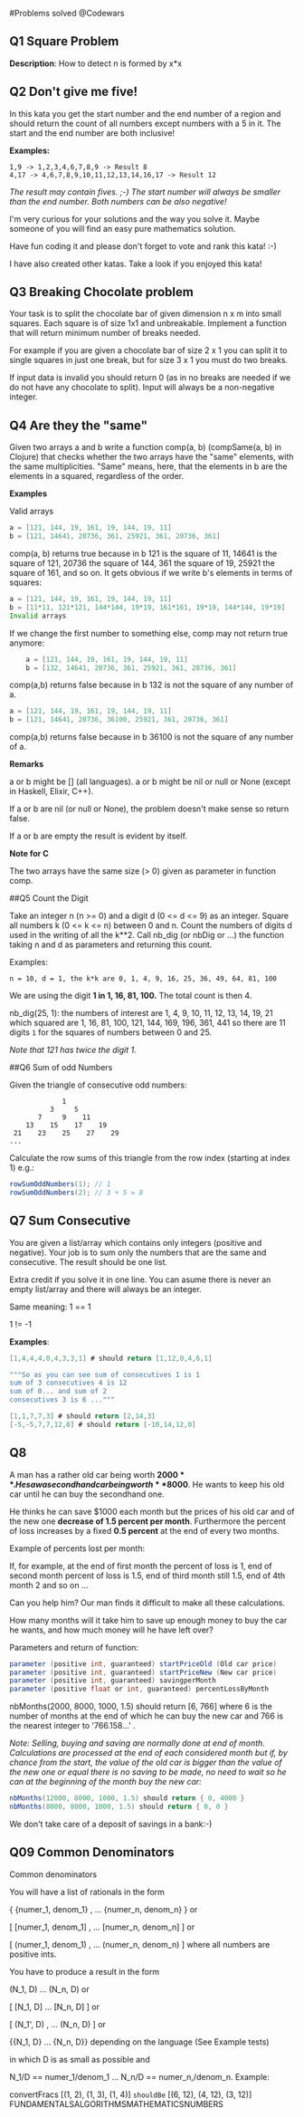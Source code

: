 #Problems solved @Codewars

## Q1 Square Problem

**Description**: How to detect n is formed by x*x 


## Q2 Don't give me five!

In this kata you get the start number and the end number of a region and should return the count of all numbers except numbers with a 5 in it. The start and the end number are both inclusive!

**Examples:**

	1,9 -> 1,2,3,4,6,7,8,9 -> Result 8
	4,17 -> 4,6,7,8,9,10,11,12,13,14,16,17 -> Result 12

*The result may contain fives. ;-)
The start number will always be smaller than the end number. Both numbers can be also negative!*

I'm very curious for your solutions and the way you solve it. Maybe someone of you will find an easy pure mathematics solution.

Have fun coding it and please don't forget to vote and rank this kata! :-)

I have also created other katas. Take a look if you enjoyed this kata!

## Q3 Breaking Chocolate problem

Your task is to split the chocolate bar of given dimension n x m into small squares. Each square is of size 1x1 and unbreakable. Implement a function that will return minimum number of breaks needed.

For example if you are given a chocolate bar of size 2 x 1 you can split it to single squares in just one break, but for size 3 x 1 you must do two breaks.

If input data is invalid you should return 0 (as in no breaks are needed if we do not have any chocolate to split). Input will always be a non-negative integer.

## Q4 Are they the "same"

Given two arrays a and b write a function comp(a, b) (compSame(a, b) in Clojure) that checks whether the two arrays have the "same" elements, with the same multiplicities. "Same" means, here, that the elements in b are the elements in a squared, regardless of the order.

**Examples**

Valid arrays

~~~java
a = [121, 144, 19, 161, 19, 144, 19, 11]  
b = [121, 14641, 20736, 361, 25921, 361, 20736, 361]

~~~

comp(a, b) returns true because in b 121 is the square of 11, 14641 is the square of 121, 20736 the square of 144, 361 the square of 19, 25921 the square of 161, and so on. It gets obvious if we write b's elements in terms of squares:

~~~java
a = [121, 144, 19, 161, 19, 144, 19, 11] 
b = [11*11, 121*121, 144*144, 19*19, 161*161, 19*19, 144*144, 19*19]
Invalid arrays
~~~

If we change the first number to something else, comp may not return true anymore:

~~~java
	a = [121, 144, 19, 161, 19, 144, 19, 11]  
	b = [132, 14641, 20736, 361, 25921, 361, 20736, 361]
~~~
comp(a,b) returns false because in b 132 is not the square of any number of a.

~~~java
a = [121, 144, 19, 161, 19, 144, 19, 11]  
b = [121, 14641, 20736, 36100, 25921, 361, 20736, 361]

~~~

comp(a,b) returns false because in b 36100 is not the square of any number of a.

**Remarks**

a or b might be [] (all languages). a or b might be nil or null or None (except in Haskell, Elixir, C++).

If a or b are nil (or null or None), the problem doesn't make sense so return false.

If a or b are empty the result is evident by itself.

**Note for C**

The two arrays have the same size (> 0) given as parameter in function comp.

##Q5 Count the Digit

Take an integer n (n >= 0) and a digit d (0 <= d <= 9) as an integer. Square all numbers k (0 <= k <= n) between 0 and n. Count the numbers of digits d used in the writing of all the k**2. Call nb_dig (or nbDig or ...) the function taking n and d as parameters and returning this count.

Examples:

	n = 10, d = 1, the k*k are 0, 1, 4, 9, 16, 25, 36, 49, 64, 81, 100

We are using the digit **1 in 1, 16, 81, 100.** The total count is then 4.

nb_dig(25, 1):
the numbers of interest are
1, 4, 9, 10, 11, 12, 13, 14, 19, 21 which squared are 1, 16, 81, 100, 121, 144, 169, 196, 361, 441
so there are 11 digits `1` for the squares of numbers between 0 and 25.

*Note that 121 has twice the digit 1.*


##Q6 Sum of odd Numbers

Given the triangle of consecutive odd numbers:

~~~
             1
          3     5
       7     9    11
    13    15    17    19
 21    23    25    27    29
...
~~~

Calculate the row sums of this triangle from the row index (starting at index 1) e.g.:

~~~java
rowSumOddNumbers(1); // 1
rowSumOddNumbers(2); // 3 + 5 = 8
~~~

## Q7 Sum Consecutive

You are given a list/array which contains only integers (positive and negative). Your job is to sum only the numbers that are the same and consecutive. The result should be one list.

Extra credit if you solve it in one line. You can asume there is never an empty list/array and there will always be an integer.

Same meaning: 1 == 1

1 != -1

**Examples**:

~~~java 
[1,4,4,4,0,4,3,3,1] # should return [1,12,0,4,6,1]

"""So as you can see sum of consecutives 1 is 1 
sum of 3 consecutives 4 is 12 
sum of 0... and sum of 2 
consecutives 3 is 6 ..."""

[1,1,7,7,3] # should return [2,14,3]
[-5,-5,7,7,12,0] # should return [-10,14,12,0]
~~~


## Q8 

A man has a rather old car being worth **$2000**. He saw a secondhand car being worth **$8000**. He wants to keep his old car until he can buy the secondhand one.

He thinks he can save $1000 each month but the prices of his old car and of the new one **decrease of 1.5 percent per month**. Furthermore the percent of loss increases by a fixed **0.5 percent** at the end of every two months.

Example of percents lost per month:

If, for example, at the end of first month the percent of loss is 1, end of second month percent of loss is 1.5, end of third month still 1.5, end of 4th month 2 and so on ...

Can you help him? Our man finds it difficult to make all these calculations.

How many months will it take him to save up enough money to buy the car he wants, and how much money will he have left over?

Parameters and return of function:

~~~java 
parameter (positive int, guaranteed) startPriceOld (Old car price)
parameter (positive int, guaranteed) startPriceNew (New car price)
parameter (positive int, guaranteed) savingperMonth 
parameter (positive float or int, guaranteed) percentLossByMonth
~~~

nbMonths(2000, 8000, 1000, 1.5) should return [6, 766]
where 6 is the number of months at the end of which he can buy the new car and 766 is the nearest integer to '766.158...' .

*Note: Selling, buying and saving are normally done at end of month. Calculations are processed at the end of each considered month but if, by chance from the start, the value of the old car is bigger than the value of the new one or equal there is no saving to be made, no need to wait so he can at the beginning of the month buy the new car:*

~~~java
nbMonths(12000, 8000, 1000, 1.5) should return { 0, 4000 }
nbMonths(8000, 8000, 1000, 1.5) should return { 0, 0 }
~~~

We don't take care of a deposit of savings in a bank:-)


## Q09 Common Denominators
Common denominators

You will have a list of rationals in the form

 { {numer_1, denom_1} , ... {numer_n, denom_n} }
or

 [ [numer_1, denom_1] , ... [numer_n, denom_n] ]
or

 [ (numer_1, denom_1) , ... (numer_n, denom_n) ]
where all numbers are positive ints.

You have to produce a result in the form

 (N_1, D) ... (N_n, D)
or

 [ [N_1, D] ... [N_n, D] ]
or

 [ (N_1', D) , ... (N_n, D) ]
or

{{N_1, D} ... {N_n, D}}
depending on the language (See Example tests)

in which D is as small as possible and

 N_1/D == numer_1/denom_1 ... N_n/D == numer_n,/denom_n.
Example:

convertFracs [(1, 2), (1, 3), (1, 4)] `shouldBe` [(6, 12), (4, 12), (3, 12)]
FUNDAMENTALSALGORITHMSMATHEMATICSNUMBERS